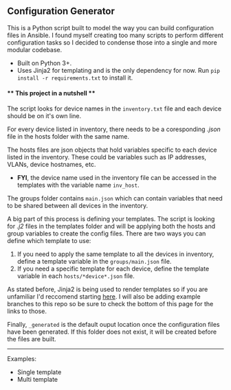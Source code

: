 ## Configuration Generator

This is a Python script built to model the way you can build configuration files in Ansible. I found myself creating too many scripts to perform 
different configuration tasks so I decided to condense those into a single and more modular codebase.

* Built on Python 3+.
* Uses Jinja2 for templating and is the only dependency for now. Run `pip install -r requirements.txt` to install it.


#### ** This project in a nutshell **
The script looks for device names in the `inventory.txt` file and each device should be on it's own line.

For every device listed in inventory, there needs to be a coresponding *.json* file in the hosts folder with the same name. 

The hosts files are json objects that hold variables specific to each device listed in the inventory. These could be variables such as IP addresses, VLANs, device hostnames, etc. 
* **FYI**, the device name used in the inventory file can be accessed in the templates with the variable name `inv_host`.

The groups folder contains `main.json` which can contain variables that need to be shared between all devices in the inventory.

A big part of this process is defining your templates. The script is looking for *.j2* files in the templates folder and will be applying both the hosts and group variables to create the config files. There are two ways you can define which template to use: 
1. If you need to apply the same template to all the devices in inventory, define a template variable in the `groups/main.json` file.
2. If you need a specific template for each device, define the template variable in each `hosts/*device*.json` file.

As stated before, Jinja2 is being used to render templates so if you are unfamiliar I'd reccomend starting [here](http://jinja.pocoo.org/docs/2.10/). I will also be adding example branches to this repo so be sure to check the bottom of this page for the links to those. 

Finally, `_generated` is the default ouput location once the configuration files have been generated. If this folder does not exist, it will be created before the files are built.

---
Examples:
* Single template
* Multi template

